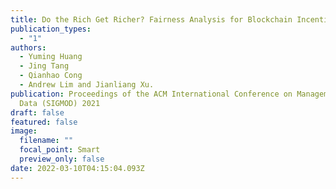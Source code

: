 ```yaml
---
title: Do the Rich Get Richer? Fairness Analysis for Blockchain Incentives
publication_types:
  - "1"
authors:
  - Yuming Huang
  - Jing Tang
  - Qianhao Cong
  - Andrew Lim and Jianliang Xu.
publication: Proceedings of the ACM International Conference on Management of
  Data (SIGMOD) 2021
draft: false
featured: false
image:
  filename: ""
  focal_point: Smart
  preview_only: false
date: 2022-03-10T04:15:04.093Z
---
```

